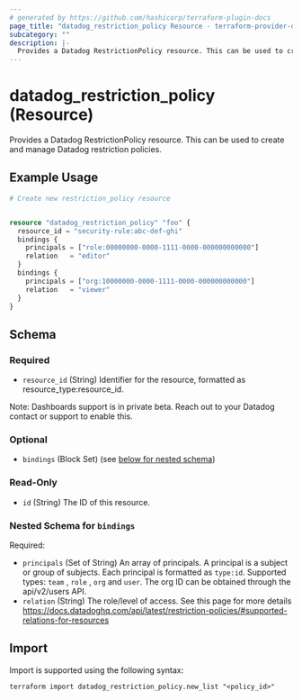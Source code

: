 ```yaml
---
# generated by https://github.com/hashicorp/terraform-plugin-docs
page_title: "datadog_restriction_policy Resource - terraform-provider-datadog"
subcategory: ""
description: |-
  Provides a Datadog RestrictionPolicy resource. This can be used to create and manage Datadog restriction policies.
---
```


# datadog_restriction_policy (Resource)

Provides a Datadog RestrictionPolicy resource. This can be used to create and manage Datadog restriction policies.

## Example Usage

```terraform
# Create new restriction_policy resource


resource "datadog_restriction_policy" "foo" {
  resource_id = "security-rule:abc-def-ghi"
  bindings {
    principals = ["role:00000000-0000-1111-0000-000000000000"]
    relation   = "editor"
  }
  bindings {
    principals = ["org:10000000-0000-1111-0000-000000000000"]
    relation   = "viewer"
  }
}
```

<!-- schema generated by tfplugindocs -->
## Schema

### Required

- `resource_id` (String) Identifier for the resource, formatted as resource_type:resource_id.

Note: Dashboards support is in private beta. Reach out to your Datadog contact or support to enable this.

### Optional

- `bindings` (Block Set) (see [below for nested schema](#nestedblock--bindings))

### Read-Only

- `id` (String) The ID of this resource.

<a id="nestedblock--bindings"></a>
### Nested Schema for `bindings`

Required:

- `principals` (Set of String) An array of principals. A principal is a subject or group of subjects. Each principal is formatted as `type:id`. Supported types: `team` , `role` , `org` and `user`. The org ID can be obtained through the api/v2/users API.
- `relation` (String) The role/level of access. See this page for more details https://docs.datadoghq.com/api/latest/restriction-policies/#supported-relations-for-resources

## Import

Import is supported using the following syntax:

```shell
terraform import datadog_restriction_policy.new_list "<policy_id>"
```

